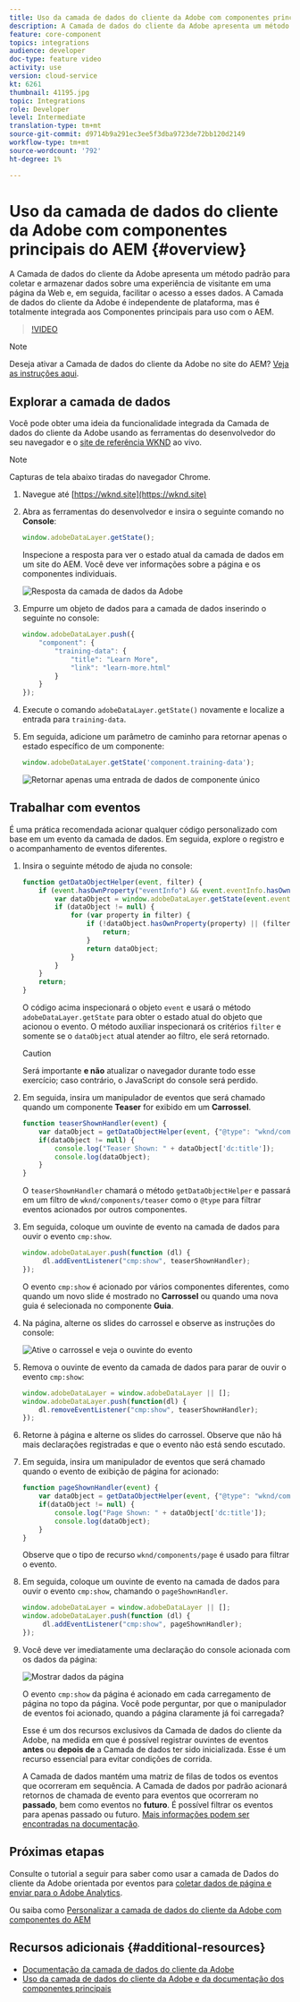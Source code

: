 ```yaml
---
title: Uso da camada de dados do cliente da Adobe com componentes principais do AEM
description: A Camada de dados do cliente da Adobe apresenta um método padrão para coletar e armazenar dados sobre uma experiência de visitante em uma página da Web e, em seguida, facilitar o acesso a esses dados. A Camada de dados do cliente da Adobe é independente de plataforma, mas é totalmente integrada aos Componentes principais para uso com o AEM.
feature: core-component
topics: integrations
audience: developer
doc-type: feature video
activity: use
version: cloud-service
kt: 6261
thumbnail: 41195.jpg
topic: Integrations
role: Developer
level: Intermediate
translation-type: tm+mt
source-git-commit: d9714b9a291ec3ee5f3dba9723de72bb120d2149
workflow-type: tm+mt
source-wordcount: '792'
ht-degree: 1%

---
```



# Uso da camada de dados do cliente da Adobe com componentes principais do AEM {#overview}

A Camada de dados do cliente da Adobe apresenta um método padrão para coletar e armazenar dados sobre uma experiência de visitante em uma página da Web e, em seguida, facilitar o acesso a esses dados. A Camada de dados do cliente da Adobe é independente de plataforma, mas é totalmente integrada aos Componentes principais para uso com o AEM.

>[!VIDEO](https://video.tv.adobe.com/v/41195?quality=12&learn=on)

>[!NOTE]
>
> Deseja ativar a Camada de dados do cliente da Adobe no site do AEM? [Veja as instruções aqui](https://docs.adobe.com/content/help/en/experience-manager-core-components/using/developing/data-layer/overview.html#installation-activation).

## Explorar a camada de dados

Você pode obter uma ideia da funcionalidade integrada da Camada de dados do cliente da Adobe usando as ferramentas do desenvolvedor do seu navegador e o [site de referência WKND](https://wknd.site/) ao vivo.

>[!NOTE]
>
> Capturas de tela abaixo tiradas do navegador Chrome.

1. Navegue até [https://wknd.site](https://wknd.site)
1. Abra as ferramentas do desenvolvedor e insira o seguinte comando no **Console**:

   ```js
   window.adobeDataLayer.getState();
   ```

   Inspecione a resposta para ver o estado atual da camada de dados em um site do AEM. Você deve ver informações sobre a página e os componentes individuais.

   ![Resposta da camada de dados da Adobe](assets/data-layer-state-response.png)

1. Empurre um objeto de dados para a camada de dados inserindo o seguinte no console:

   ```js
   window.adobeDataLayer.push({
       "component": {
           "training-data": {
               "title": "Learn More",
               "link": "learn-more.html"
           }
       }
   });
   ```

1. Execute o comando `adobeDataLayer.getState()` novamente e localize a entrada para `training-data`.
1. Em seguida, adicione um parâmetro de caminho para retornar apenas o estado específico de um componente:

   ```js
   window.adobeDataLayer.getState('component.training-data');
   ```

   ![Retornar apenas uma entrada de dados de componente único](assets/return-just-single-component.png)

## Trabalhar com eventos

É uma prática recomendada acionar qualquer código personalizado com base em um evento da camada de dados. Em seguida, explore o registro e o acompanhamento de eventos diferentes.

1. Insira o seguinte método de ajuda no console:

   ```js
   function getDataObjectHelper(event, filter) {
       if (event.hasOwnProperty("eventInfo") && event.eventInfo.hasOwnProperty("path")) {
           var dataObject = window.adobeDataLayer.getState(event.eventInfo.path);
           if (dataObject != null) {
               for (var property in filter) {
                   if (!dataObject.hasOwnProperty(property) || (filter[property] !== null && filter[property] !== dataObject[property])) {
                       return;
                   }
                   return dataObject;
               }
           }
       }
       return;
   }
   ```

   O código acima inspecionará o objeto `event` e usará o método `adobeDataLayer.getState` para obter o estado atual do objeto que acionou o evento. O método auxiliar inspecionará os critérios `filter` e somente se o `dataObject` atual atender ao filtro, ele será retornado.

   >[!CAUTION]
   >
   > Será importante **e não** atualizar o navegador durante todo esse exercício; caso contrário, o JavaScript do console será perdido.

1. Em seguida, insira um manipulador de eventos que será chamado quando um componente **Teaser** for exibido em um **Carrossel**.

   ```js
   function teaserShownHandler(event) {
       var dataObject = getDataObjectHelper(event, {"@type": "wknd/components/teaser"});
       if(dataObject != null) {
           console.log("Teaser Shown: " + dataObject['dc:title']);
           console.log(dataObject);
       }
   }
   ```

   O `teaserShownHandler` chamará o método `getDataObjectHelper` e passará em um filtro de `wknd/components/teaser` como o `@type` para filtrar eventos acionados por outros componentes.

1. Em seguida, coloque um ouvinte de evento na camada de dados para ouvir o evento `cmp:show`.

   ```js
   window.adobeDataLayer.push(function (dl) {
        dl.addEventListener("cmp:show", teaserShownHandler);
   });
   ```

   O evento `cmp:show` é acionado por vários componentes diferentes, como quando um novo slide é mostrado no **Carrossel** ou quando uma nova guia é selecionada no componente **Guia**.

1. Na página, alterne os slides do carrossel e observe as instruções do console:

   ![Ative o carrossel e veja o ouvinte do evento](assets/teaser-console-slides.png)

1. Remova o ouvinte de evento da camada de dados para parar de ouvir o evento `cmp:show`:

   ```js
   window.adobeDataLayer = window.adobeDataLayer || [];
   window.adobeDataLayer.push(function(dl) {
       dl.removeEventListener("cmp:show", teaserShownHandler);
   });
   ```

1. Retorne à página e alterne os slides do carrossel. Observe que não há mais declarações registradas e que o evento não está sendo escutado.

1. Em seguida, insira um manipulador de eventos que será chamado quando o evento de exibição de página for acionado:

   ```js
   function pageShownHandler(event) {
       var dataObject = getDataObjectHelper(event, {"@type": "wknd/components/page"});
       if(dataObject != null) {
           console.log("Page Shown: " + dataObject['dc:title']);
           console.log(dataObject);
       }
   }
   ```

   Observe que o tipo de recurso `wknd/components/page` é usado para filtrar o evento.

1. Em seguida, coloque um ouvinte de evento na camada de dados para ouvir o evento `cmp:show`, chamando o `pageShownHandler`.

   ```js
   window.adobeDataLayer = window.adobeDataLayer || [];
   window.adobeDataLayer.push(function (dl) {
        dl.addEventListener("cmp:show", pageShownHandler);
   });
   ```

1. Você deve ver imediatamente uma declaração do console acionada com os dados da página:

   ![Mostrar dados da página](assets/page-show-console-data.png)

   O evento `cmp:show` da página é acionado em cada carregamento de página no topo da página. Você pode perguntar, por que o manipulador de eventos foi acionado, quando a página claramente já foi carregada?

   Esse é um dos recursos exclusivos da Camada de dados do cliente da Adobe, na medida em que é possível registrar ouvintes de eventos **antes** ou **depois de** a Camada de dados ter sido inicializada. Esse é um recurso essencial para evitar condições de corrida.

   A Camada de dados mantém uma matriz de filas de todos os eventos que ocorreram em sequência. A Camada de dados por padrão acionará retornos de chamada de evento para eventos que ocorreram no **passado**, bem como eventos no **futuro**. É possível filtrar os eventos para apenas passado ou futuro. [Mais informações podem ser encontradas na documentação](https://github.com/adobe/adobe-client-data-layer/wiki#addeventlistener).


## Próximas etapas

Consulte o tutorial a seguir para saber como usar a camada de Dados do cliente da Adobe orientada por eventos para [coletar dados de página e enviar para o Adobe Analytics](../analytics/collect-data-analytics.md).

Ou saiba como [Personalizar a camada de dados do cliente da Adobe com componentes do AEM](./data-layer-customize.md)


## Recursos adicionais {#additional-resources}

* [Documentação da camada de dados do cliente da Adobe](https://github.com/adobe/adobe-client-data-layer/wiki)
* [Uso da camada de dados do cliente da Adobe e da documentação dos componentes principais](https://docs.adobe.com/content/help/en/experience-manager-core-components/using/developing/data-layer/overview.html)
